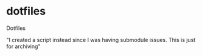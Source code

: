 dotfiles
========

Dotfiles

"I created a script instead since I was having submodule issues.  This is just for archiving"
